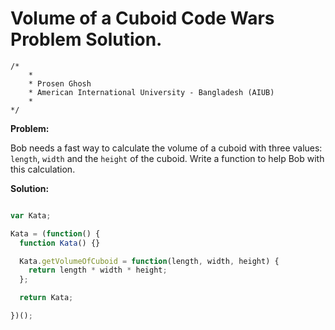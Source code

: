 # Volume of a Cuboid Code Wars Problem Solution.

```
/*
    *
    * Prosen Ghosh
    * American International University - Bangladesh (AIUB)
    *
*/
```

**Problem:**

Bob needs a fast way to calculate the volume of a cuboid with three values: `length`, `width` and the `height` of the cuboid. Write a function to help Bob with this calculation.

**Solution:**

```javascript

var Kata;

Kata = (function() {
  function Kata() {}

  Kata.getVolumeOfCuboid = function(length, width, height) {
    return length * width * height;
  };

  return Kata;

})();

```
